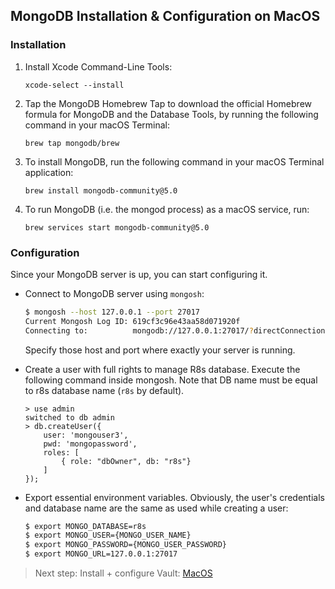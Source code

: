 ## MongoDB Installation & Configuration on MacOS

### Installation
1. Install Xcode Command-Line Tools: 
   ```
   xcode-select --install
   ```

2. Tap the MongoDB Homebrew Tap to download the official Homebrew formula for 
   MongoDB and the Database Tools, by running the following command in 
   your macOS Terminal:
    ```
    brew tap mongodb/brew
    ```

3. To install MongoDB, run the following command in your macOS Terminal 
   application:
   ```
   brew install mongodb-community@5.0
   ```

4. To run MongoDB (i.e. the mongod process) as a macOS service, run:
   ```
   brew services start mongodb-community@5.0
   ```

### Configuration
Since your MongoDB server is up, you can start configuring it.

- Connect to MongoDB server using `mongosh`:

  ```bash
  $ mongosh --host 127.0.0.1 --port 27017
  Current Mongosh Log ID: 619cf3c96e43aa58d071920f
  Connecting to:          mongodb://127.0.0.1:27017/?directConnection=true
  ```
  Specify those host and port where exactly your server is running.


- Create a user with full rights to manage R8s database. Execute the 
  following command inside mongosh. 
  Note that DB name must be equal to r8s database name 
  (`r8s` by default). 

  ```mongosh
  > use admin
  switched to db admin
  > db.createUser({
      user: 'mongouser3',
      pwd: 'mongopassword',
      roles: [
          { role: "dbOwner", db: "r8s"}
      ]
  });
  ```

- Export essential environment variables. Obviously, the user's credentials and 
database name are the same as used while creating a user:

  ```bash
  $ export MONGO_DATABASE=r8s
  $ export MONGO_USER={MONGO_USER_NAME}
  $ export MONGO_PASSWORD={MONGO_USER_PASSWORD}
  $ export MONGO_URL=127.0.0.1:27017
  ```

> Next step: Install + configure Vault: [MacOS](../Vault/Macos.md)